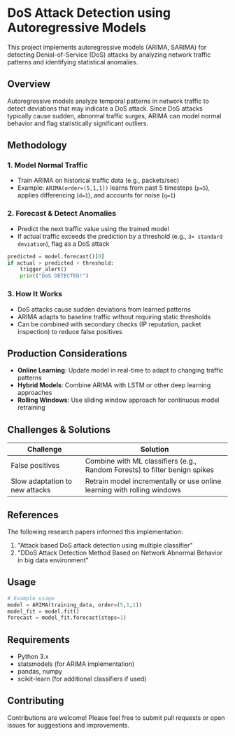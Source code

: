 # DoS Attack Detection using Autoregressive Models

This project implements autoregressive models (ARIMA, SARIMA) for detecting Denial-of-Service (DoS) attacks by analyzing network traffic patterns and identifying statistical anomalies.

## Overview

Autoregressive models analyze temporal patterns in network traffic to detect deviations that may indicate a DoS attack. Since DoS attacks typically cause sudden, abnormal traffic surges, ARIMA can model normal behavior and flag statistically significant outliers.

## Methodology

### 1. Model Normal Traffic
- Train ARIMA on historical traffic data (e.g., packets/sec)
- Example: `ARIMA(order=(5,1,1))` learns from past 5 timesteps (`p=5`), applies differencing (`d=1`), and accounts for noise (`q=1`)

### 2. Forecast & Detect Anomalies
- Predict the next traffic value using the trained model
- If actual traffic exceeds the prediction by a threshold (e.g., `3× standard deviation`), flag as a DoS attack

```python
predicted = model.forecast()[0]
if actual > predicted + threshold:
    trigger_alert()
    print("DoS DETECTED!")
```

### 3. How It Works
- DoS attacks cause sudden deviations from learned patterns
- ARIMA adapts to baseline traffic without requiring static thresholds
- Can be combined with secondary checks (IP reputation, packet inspection) to reduce false positives

## Production Considerations

- **Online Learning**: Update model in real-time to adapt to changing traffic patterns
- **Hybrid Models**: Combine ARIMA with LSTM or other deep learning approaches
- **Rolling Windows**: Use sliding window approach for continuous model retraining

## Challenges & Solutions

| Challenge | Solution |
|-----------|----------|
| False positives | Combine with ML classifiers (e.g., Random Forests) to filter benign spikes |
| Slow adaptation to new attacks | Retrain model incrementally or use online learning with rolling windows |

## References

The following research papers informed this implementation:

1. "Attack based DoS attack detection using multiple classifier"
2. "DDoS Attack Detection Method Based on Network Abnormal Behavior in big data environment"

## Usage

```python
# Example usage
model = ARIMA(training_data, order=(5,1,1))
model_fit = model.fit()
forecast = model_fit.forecast(steps=1)
```

## Requirements

- Python 3.x
- statsmodels (for ARIMA implementation)
- pandas, numpy
- scikit-learn (for additional classifiers if used)

## Contributing

Contributions are welcome! Please feel free to submit pull requests or open issues for suggestions and improvements.
